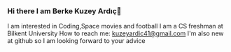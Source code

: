 ### Hi there  I am Berke Kuzey Ardıç👋
I am interested in Coding,Space movies and football
I am a CS freshman at Bilkent University
How to reach me: kuzeyardic41@gmail.com
I'm also new at github so I am looking forward to your advice

<!--
**kuzeyardic/kuzeyardic** is a ✨ _special_ ✨ repository because its `README.md` (this file) appears on your GitHub profile.

Here are some ideas to get you started:

- 🔭 I’m currently working on ...
- 🌱 I’m currently learning ...
- 👯 I’m looking to collaborate on ...
- 🤔 I’m looking for help with ...
- 💬 Ask me about ...
- 📫 How to reach me: ...
- 😄 Pronouns: ...
- ⚡ Fun fact: ...
-->
